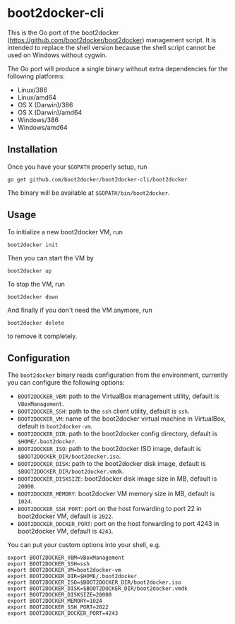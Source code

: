# boot2docker-cli

This is the Go port of the boot2docker
(https://github.com/boot2docker/boot2docker) management script. It is intended
to replace the shell version because the shell script cannot be used on Windows
without cygwin. 

The Go port will produce a single binary without extra dependencies for the
following platforms:

- Linux/386
- Linux/amd64
- OS X (Darwin)/386
- OS X (Darwin)/amd64
- Windows/386
- Windows/amd64


## Installation

Once you have your `$GOPATH` properly setup, run

    go get github.com/boot2docker/boot2docker-cli/boot2docker


The binary will be available at `$GOPATH/bin/boot2docker`.


## Usage

To initialize a new boot2docker VM, run

    boot2docker init

Then you can start the VM by

    boot2docker up

To stop the VM, run

    boot2docker down

And finally if you don't need the VM anymore, run

    boot2docker delete

to remove it completely. 


## Configuration

The `boot2docker` binary reads configuration from the environment, currently you can
configure the following options:

- `BOOT2DOCKER_VBM`: path to the VirtualBox management utility, default is
  `VBoxManagement`.
- `BOOT2DOCKER_SSH`: path to the `ssh` client utility, default is `ssh`.
- `BOOT2DOCKER_VM`: name of the boot2docker virtual machine in VirtualBox,
  default is `boot2docker-vm`.
- `BOOT2DOCKER_DIR`: path to the boot2docker config directory, default is
  `$HOME/.boot2docker`.
- `BOOT2DOCKER_ISO`: path to the boot2docker ISO image, default is
  `$BOOT2DOCKER_DIR/boot2docker.iso`.
- `BOOT2DOCKER_DISK`: path to the boot2docker disk image, default is
  `$BOOT2DOCKER_DIR/boot2docker.vmdk`.
- `BOOT2DOCKER_DISKSIZE`: boot2docker disk image size in MB, default is `20000`.
- `BOOT2DOCKER_MEMORY`: boot2docker VM memory size in MB, default is `1024`.
- `BOOT2DOCKER_SSH_PORT`: port on the host forwarding to port 22 in boot2docker
  VM, default is `2022`.
- `BOOT2DOCKER_DOCKER_PORT`: port on the host forwarding to port 4243 in
  boot2docker VM, default is `4243`.


You can put your custom options into your shell, e.g.

    export BOOT2DOCKER_VBM=VBoxManagement
    export BOOT2DOCKER_SSH=ssh
    export BOOT2DOCKER_VM=boot2docker-vm
    export BOOT2DOCKER_DIR=$HOME/.boot2docker
    export BOOT2DOCKER_ISO=$BOOT2DOCKER_DIR/boot2docker.iso
    export BOOT2DOCKER_DISK=$BOOT2DOCKER_DIR/boot2docker.vmdk
    export BOOT2DOCKER_DISKSIZE=20000
    export BOOT2DOCKER_MEMORY=1024
    export BOOT2DOCKER_SSH_PORT=2022
    export BOOT2DOCKER_DOCKER_PORT=4243
